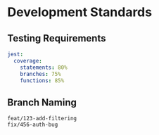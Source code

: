 # Development Standards

## Testing Requirements
```yaml
jest:
  coverage:
    statements: 80%
    branches: 75%
    functions: 85%
```

## Branch Naming
```
feat/123-add-filtering
fix/456-auth-bug
``` 
